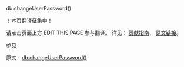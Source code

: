  db.changeUserPassword()

 ！本页翻译征集中！

请点击页面上方 EDIT THIS PAGE 参与翻译。
详见：
[贡献指南]( https://github.com/JinMuInfo/MongoDB-Manual-zh/blob/master/CONTRIBUTING.md )、
[原文链接](  https://docs.mongodb.com/manual/reference/method/db.changeUserPassword/  )。

 参见

原文 - [db.changeUserPassword()]( https://docs.mongodb.com/manual/reference/method/db.changeUserPassword/ )


